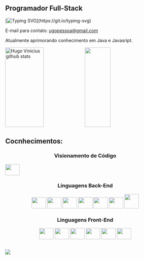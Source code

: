 ## Programador Full-Stack

[![Typing SVG](https://readme-typing-svg.herokuapp.com?font=Fira+Code&weight=700&duration=3500&pause=500&width=435&lines=Hello%2C+world!!;My+Name+is+Hugo+Vinicius.)](https://git.io/typing-svg)

E-mail para contato: ugopessoa@gmail.com

Atualmente aprimorando conhecimento em Java e Javasript.

<div>
  <img width="49%" height="250px" src="https://github-readme-stats.vercel.app/api?username=Vini5577&show_icons=true&count_private=true&theme=tokyonight" alt="Hugo Vinicius github stats" /> 
  <img width="40%" height="250px" src="https://github-readme-stats.vercel.app/api/top-langs/?username=Vini5577&theme=tokyonight" />
</div>

<h2>Cocnhecimentos: </h2>

<h3 align="center">Visionamento de Código</h3>
  <img height="35" width="45" src="https://cdn.jsdelivr.net/gh/devicons/devicon/icons/git/git-original.svg" />
  
<h3 align="center"> Linguagens Back-End</h3>
<div align="center">
  <img height="35" width="45" src="https://cdn.jsdelivr.net/gh/devicons/devicon/icons/c/c-plain.svg" />
  <img height="35" width="45" src="https://cdn.jsdelivr.net/gh/devicons/devicon/icons/csharp/csharp-plain.svg" />  
  <img height="35" width="45" src="https://cdn.jsdelivr.net/gh/devicons/devicon/icons/java/java-original.svg" />
  <img height="35" width="45" src="https://cdn.jsdelivr.net/gh/devicons/devicon/icons/spring/spring-original.svg" />
  <img height="35" width="45" src="https://cdn.jsdelivr.net/gh/devicons/devicon/icons/python/python-original.svg" />
  <img height="35" width="45" src="https://cdn.jsdelivr.net/gh/devicons/devicon/icons/mysql/mysql-original.svg" />
  <img height="45" width="45" src="https://user-images.githubusercontent.com/91129945/220963625-60bcac6b-f5cc-4578-bda2-546637bd7a49.png" />
</div>

<h3 align="center">Linguagens Front-End</h3>
<div align="center">
  <img height="35" width="45" src="https://cdn.jsdelivr.net/gh/devicons/devicon/icons/html5/html5-original.svg" />
  <img height="35" width="45" src="https://cdn.jsdelivr.net/gh/devicons/devicon/icons/css3/css3-original.svg" />
  <img height="35" width="45" src="https://cdn.jsdelivr.net/gh/devicons/devicon/icons/javascript/javascript-original.svg" />
  <img height="35" width="45" src="https://cdn.jsdelivr.net/gh/devicons/devicon/icons/react/react-original.svg" />
  <img height="35" width="45" src="https://cdn.jsdelivr.net/gh/devicons/devicon/icons/nodejs/nodejs-original.svg" />        
  <img height="35" width="45" src="https://cdn.jsdelivr.net/gh/devicons/devicon/icons/wordpress/wordpress-plain.svg" />
</div>

##

<a target="_blank" href="https://www.linkedin.com/in/hugo-vinícius-pessoa-de-melo-santos-45135b217/"><img src="https://img.shields.io/badge/LinkedIn-0077B5?style=for-the-badge&logo=linkedin&logoColor=white" /><a/>

  <div>
</div>
